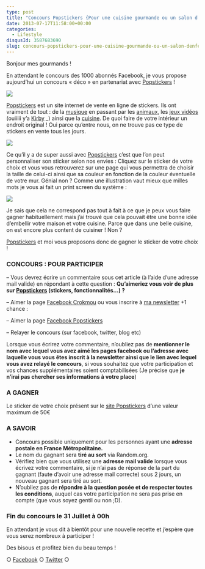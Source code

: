 ```yaml
---
type: post
title: "Concours Popstickers {Pour une cuisine gourmande ou un salon d'enfer}"
date: 2013-07-17T11:58:00+00:00
categories:
  - Lifestyle
disqusId: 3587683690
slug: concours-popstickers-pour-une-cuisine-gourmande-ou-un-salon-denfer
---
```




Bonjour mes gourmands !

En attendant le concours des 1000 abonnés Facebook, je vous propose aujourd’hui un concours « déco » en partenariat avec [Popstickers](http://www.popstickers.fr/) !

[![](http://www.crokmou.com/wp-content/uploads/2013/07/cupcake-238x3001-238x300.png)](http://www.popstickers.fr/)

[Popstickers](http://www.popstickers.fr/) est un site internet de vente en ligne de stickers. Ils ont vraiment de tout : de la [musique](http://www.popstickers.fr/12-stickers-musique) en passant par les [animaux](http://www.popstickers.fr/3-stickers-animaux), les [jeux vidéos](http://www.popstickers.fr/10-stickers-jeux) (ouiiiii y’a [Kirby](http://www.popstickers.fr/stickers-jeux/454-kirby.html) *_*) ainsi que la [cuisine](http://www.popstickers.fr/5-stickers-cuisine). De quoi faire de votre intérieur un endroit original ! Oui parce qu’entre nous, on ne trouve pas ce type de stickers en vente tous les jours.

[![](http://www.crokmou.com/wp-content/uploads/2013/07/Capture-d-E2-80-99e-CC-81cran-2013-07-17-a-CC-80-12.34.44-300x2131-300x213.png)](http://www.popstickers.fr/)

Ce qu’il y a de super aussi avec [Popstickers](http://www.popstickers.fr/) c’est que l’on peut personnaliser son sticker selon nos envies : Cliquez sur le sticker de votre choix et vous vous retrouverez sur une page qui vous permettra de choisir la taille de celui-ci ainsi que sa couleur en fonction de la couleur éventuelle de votre mur. Génial non ? Comme une illustration vaut mieux que milles mots je vous ai fait un print screen du système :

[![](http://www.crokmou.com/wp-content/uploads/2013/07/Capture-d-E2-80-99e-CC-81cran-2013-07-17-a-CC-80-12.17.45-187x3001-187x300.png)](http://www.popstickers.fr/)

Je sais que cela ne correspond pas tout à fait à ce que je peux vous faire gagner habituellement mais j’ai trouvé que cela pouvait être une bonne idée d’embellir votre maison et votre cuisine. Parce que dans une belle cuisine, on est encore plus content de cuisiner ! Non ?

[Popstickers](http://www.popstickers.fr/) et moi vous proposons donc de gagner le sticker de votre choix !

### CONCOURS : POUR PARTICIPER

  – Vous devrez écrire un commentaire sous cet article (à l’aide d’une adresse mail valide) en répondant à cette question : **Qu’aimeriez vous voir de plus sur [Popstickers](http://www.popstickers.fr/) (stickers, fonctionnalités…) ?**

– Aimer la page [Facebook Crokmou](https://www.facebook.com/pages/CroKMou/148093255259077) ou vous inscrire à [ma newsletter](http://www.crokmou.com/p/newsletter_18.html)
  +1 chance :

– Aimer la page [<span style="list-style-image: initial; list-style-position: initial;">Facebook Popstickers](https://www.facebook.com/pages/Popstickers/125529234290742?ref=hl) </span>

– Relayer le concours (sur facebook, twitter, blog etc)

Lorsque vous écrirez votre commentaire, n’oubliez pas de **mentionner le nom avec lequel vous avez aimé les pages facebook ou l’adresse avec laquelle vous vous êtes inscrit à la newsletter ainsi que le lien avec lequel vous avez relayé le concours**, si vous souhaitez que votre participation et vos chances supplémentaires soient comptabilisées (Je précise que **je n’irai pas chercher ses informations à votre place**)

### A GAGNER

Le sticker de votre choix présent sur le [site Popstickers](http://www.popstickers.fr/) d’une valeur maximum de 50€

### A SAVOIR

*   Concours possible uniquement pour les personnes ayant une **adresse postale en France Métropolitaine.**
*   Le nom du gagnant sera **tiré au sort** via Random.org.
*   Vérifiez bien que vous utilisez une **adresse mail valide** lorsque vous écrivez votre commentaire, si je n’ai pas de réponse de la part du gagnant (faute d’avoir une adresse mail correcte) sous 2 jours, un nouveau gagnant sera tiré au sort.
*   N’oubliez pas de **répondre à la question posée et de respecter toutes les conditions**, auquel cas votre participation ne sera pas prise en compte (que vous soyez gentil ou non ;D).

### Fin du concours le 31 Juillet à 00h

En attendant je vous dit à bientôt pour une nouvelle recette et j’espère que vous serez nombreux à participer !

Des bisous et profitez bien du beau temps !

○ [Facebook](https://www.facebook.com/crokmou.blog) ○ [Twitter](https://twitter.com/Crokmou) ○

